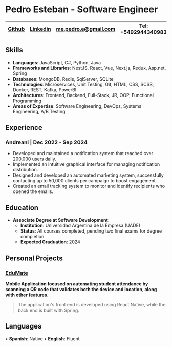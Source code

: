 # Pedro Esteban - Software Engineer

 | [Github](https://github.com/pepuwu) | [Linkedin](https://www.linkedin.com/in/pedro-esteban-925903215/) | [me.pedro.e@gmail.com](mailto:me.pedro.e@gmail.com) | Tel: +5492944340983 |
 | ----------------------------------------- | -------------------------------------------------------- | --------------------------------------------------- | ------------------ |

## Skills

- **Languages**: JavaScript, C#, Python, Java
- **Frameworks and Libraries**: NestJS, React, Vue, Next.js, Redux, Asp.net, Spring
- **Databases**: MongoDB, Redis, SqlServer, SQLite
- **Technologies**: Microservices, Unit Testing, Git, HTML, CSS, SCSS, Docker, REST, Kafka, PowerBI
- **Architectures**: Frontend, Backend, Full-Stack, JR, OOP, Functional Programming
- **Areas of Expertise**: Software Engineering, DevOps, Systems Engineering, A/B Testing

## Experience

### Andreani | Dec 2022 - Sep 2024

- Developed and maintained a notification system that reached over 200,000 users daily.
- Implemented an intuitive graphical interface for managing notification distribution.
- Designed and developed an automated marketing system, successfully contacting up to 50,000 clients per campaign to boost engagement.
- Created an email tracking system to monitor and identify recipients who opened the emails.

## Education
-  **Associate Degree at Software Development:**
    - **Institution**: Universidad Argentina de la Empresa (UADE)
    - **Status**: All courses completed, pending two final exams for degree completion.
    - **Expected Graduation**: 2024

## Personal Projects

### [EduMate](https://github.com/pepuwu/eduMATE)

**Mobile Application focused on automating student attendance by scanning a QR code that validates both the device and location, along with other features.**

> The application's front end is developed using React Native, while the back end is built with Spring.

## Languages

• **Spanish**: Native
• **English**: Fluent
